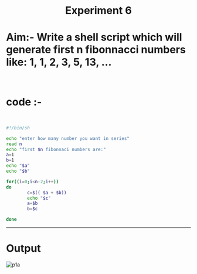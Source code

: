 <h1 align="center" style="margin-top: 0px;"> Experiment 6 </h1> 

# Aim:-   Write a shell script which will generate first n fibonnacci numbers like: 1, 1, 2, 3, 5, 13, …
<br />

#       code :- 

```bash


#!/bin/sh

echo "enter how many number you want in series"
read n
echo "first $n fibonnaci numbers are:"
a=1
b=1
echo "$a"
echo "$b"

for((i=0;i<n-2;i++))
do
        c=$(( $a + $b))
        echo "$c"
        a=$b
        b=$c

done
```
<hr />

# Output

![p1a](https://hiren14.github.io/OS_050/output/exp6.png)
